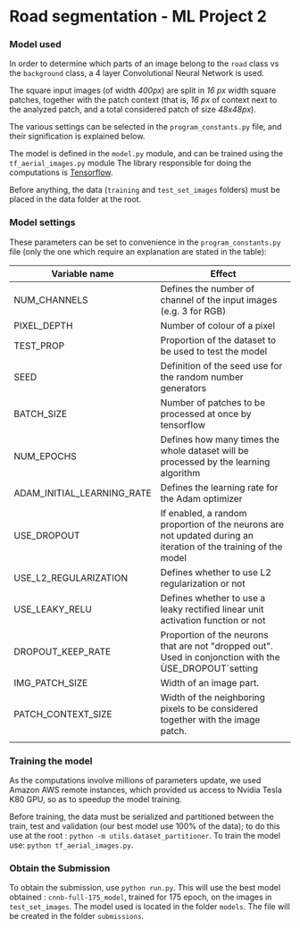 # Road segmentation - ML Project 2

### Model used

In order to determine which parts of an image belong to the `road` class vs the `background` class, a 4  layer Convolutional Neural Network is used.

The square input images (of width *400px*) are split in *16 px* width square patches, together with the patch context (that is, *16 px* of context next to the analyzed patch, and a total considered patch of size *48x48px*). 

The various settings can be selected in the `program_constants.py` file, and their signification is explained below.

The model is defined in the `model.py` module, and can be trained using the `tf_aerial_images.py` module The library responsible for doing the computations is [Tensorflow](https://www.tensorflow.org/).

Before anything, the data (`training` and `test_set_images` folders) must be placed in the data folder at the root.


### Model settings

These parameters can be set to convenience in the `program_constants.py` file (only the one which require an explanation are stated in the table):

| Variable name              | Effect                                   |
| -------------------------- | ---------------------------------------- |
| NUM_CHANNELS               | Defines the number of channel of the input images (e.g. 3 for RGB) |
| PIXEL_DEPTH                | Number of colour of a pixel              |
| TEST_PROP                  | Proportion of the dataset to be used to test the model |
| SEED                       | Definition of the seed use for the random number generators |
| BATCH_SIZE                 | Number of patches to be processed at once by tensorflow |
| NUM_EPOCHS                 | Defines how many times the whole dataset will be processed by the learning algorithm |
| ADAM_INITIAL_LEARNING_RATE | Defines the learning rate for the Adam optimizer |
| USE_DROPOUT                | If enabled, a random proportion of the neurons are not updated during an iteration of the training of the model |
| USE_L2_REGULARIZATION      | Defines whether to use L2 regularization or not |
| USE_LEAKY_RELU             | Defines whether to use a leaky rectified linear unit activation function or not |
| DROPOUT_KEEP_RATE          | Proportion of the neurons that are not "dropped out". Used in conjonction with the ÙSE_DROPOUT`setting |
| IMG_PATCH_SIZE             | Width of an image part.                  |
| PATCH_CONTEXT_SIZE         | Width of the neighboring pixels to be considered together with the image patch. |
|                            |                                          |

### Training the model

As the computations involve millions of parameters update, 
we used Amazon AWS remote instances, which provided us access 
to Nvidia Tesla K80 GPU, so as to speedup the model training.

Before training, the data must be serialized and partitioned between the train, 
test and validation (our best model use 100% of the data);
 to do this use at the root : `python -m utils.dataset_partitioner`. 
To train the model use: `python tf_aerial_images.py`.


### Obtain the Submission

To obtain the submission, use `python run.py`. This will use the best model 
obtained : `cnnb-full-175_model`, trained for 175 epoch, on the images in `test_set_images`.
The model used is located in the folder `models`. The file will be created in the folder `submissions`.